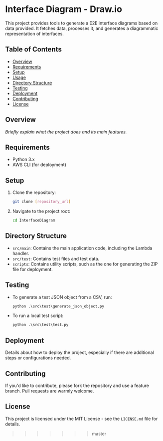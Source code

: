 # Interface Diagram - Draw.io

This project provides tools to generate a E2E interface diagrams based on data provided. It fetches data, processes it, and generates a diagrammatic representation of interfaces.

## Table of Contents

- [Overview](#overview)
- [Requirements](#requirements)
- [Setup](#setup)
- [Usage](#usage)
- [Directory Structure](#directory-structure)
- [Testing](#testing)
- [Deployment](#deployment)
- [Contributing](#contributing)
- [License](#license)

## Overview

_Briefly explain what the project does and its main features._

## Requirements

- Python 3.x
- AWS CLI (for deployment)

## Setup

1. Clone the repository:
   ```sh
   git clone [repository_url]


2. Navigate to the project root:

    ```sh
    cd InterfaceDiagram

## Directory Structure

- `src/main`: Contains the main application code, including the Lambda handler.
- `src/test`: Contains test files and test data.
- `scripts`: Contains utility scripts, such as the one for generating the ZIP file for deployment.

## Testing

- To generate a test JSON object from a CSV, run:
   
   ```python
   python .\src\test\generate_json_object.py


- To run a local test script:

    ```python
    python .\src\test\test.py

## Deployment
Details about how to deploy the project, especially if there are additional steps or configurations needed.

## Contributing
If you'd like to contribute, please fork the repository and use a feature branch. Pull requests are warmly welcome.

## License
This project is licensed under the MIT License - see the `LICENSE.md` file for details.
>>>>>>> master
